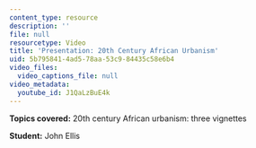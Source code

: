 ```yaml
---
content_type: resource
description: ''
file: null
resourcetype: Video
title: 'Presentation: 20th Century African Urbanism'
uid: 5b795841-4ad5-78aa-53c9-84435c58e6b4
video_files:
  video_captions_file: null
video_metadata:
  youtube_id: J1QaLzBuE4k
---
```


**Topics covered:** 20th century African urbanism: three vignettes

**Student:** John Ellis